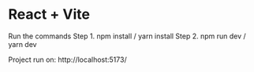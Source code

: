 # React + Vite

Run the commands
Step 1. npm install / yarn install
Step 2. npm run dev / yarn dev

Project run on: http://localhost:5173/
